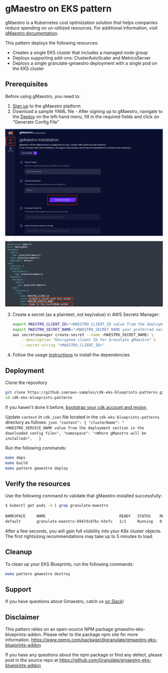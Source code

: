 # gMaestro on EKS pattern

gMaestro is a Kubernetes cost optimization solution that helps companies reduce spending on un-utilized resources.
For additional information, visit [gMaestro documentation](https://gmaestro.gitbook.io/gmaestro-docs/).


This pattern deploys the following resources:
- Creates a single EKS cluster that includes a managed node group
- Deploys supporting add-ons: ClusterAutoScaler and MetricsServer
- Deploys a single granulate-gmaestro deployment with a single pod on the EKS cluster


## Prerequisites
Before using gMaestro, you need to:
1. [Sign up](https://app.granulate.io/gMaestroSignup) to the gMaestro platform
2. Download a sample YAML file - After signing up to gMaestro, navigate to the [Deploy](https://app.granulate.io/deploy) on the left-hand menu, fill in the required fields and click on "Generate Config File" 

![GmaestroGenerateConfigFile](images/gmaestro-generate-config-file.png)

![GmaestroConfigFile](images/gmaestro-config-file.png)

3. Create a secret (as a plaintext, not key/value) in AWS Secrets Manager:
    ```bash
    export MAESTRO_CLIENT_ID="<MAESTRO_CLIENT_ID value from the deployment section in the downloaded config file>"
    export MAESTRO_SECRET_NAME="<MAESTRO_SECRET_NAME your preferred secret name>"
    aws secretsmanager create-secret --name <MAESTRO_SECRET_NAME> \
        --description "Encrypted client ID for Granulate gMaestro" \
        --secret-string "<MAESTRO_CLIENT_ID>"
    ```

4. Follow the usage [instructions](../../README.md#usage) to install the dependencies
   
## Deployment

Clone the repository

```sh
git clone https://github.com/aws-samples/cdk-eks-blueprints-patterns.git
cd cdk-eks-blueprints-patterns
```

If you haven't done it before, [bootstrap your cdk account and region](https://docs.aws.amazon.com/cdk/v2/guide/bootstrapping.html).

Update `context` in `cdk.json` file located in the `cdk-eks-blueprints-patterns` directory as follows:
     ```json
    "context": {
        "clusterName": "<MAESTRO_SERVICE_NAME value from the deployment section in the downloaded config file>",
        "namespace": "<Where gMaestro will be installed>",  
    }
    ```

Run the following commands:

```sh
make deps
make build
make pattern gmaestro deploy
```

## Verify the resources

Use the following command to validate that gMaestro installed successfully:

```bash
$ kubectl get pods -A | grep granulate-maestro

NAMESPACE     NAME                                 READY   STATUS    RESTARTS   AGE
default       granulate-maestro-6947dc87bc-k5nfc   1/1     Running   0          11m
```

After a few seconds, you will gain full visibility into your K8s cluster objects.
The first rightsizing recommendations may take up to 5 minutes to load.

## Cleanup

To clean up your EKS Blueprints, run the following commands:

```sh
make pattern gmaestro destroy
```

## Support

If you have questions about Gmaestro, catch us [on Slack](https://granulatecommunity.slack.com/archives/C03RK0HN2TU)!

## Disclaimer

This pattern relies on an open-source NPM package gmaestro-eks-blueprints-addon. Please refer to the package npm site for more information.
<https://www.npmjs.com/package/@granulate/gmaestro-eks-blueprints-addon>

If you have any questions about the npm package or find any defect, please post in the source repo at 
<https://github.com/Granulate/gmaestro-eks-blueprints-addon>